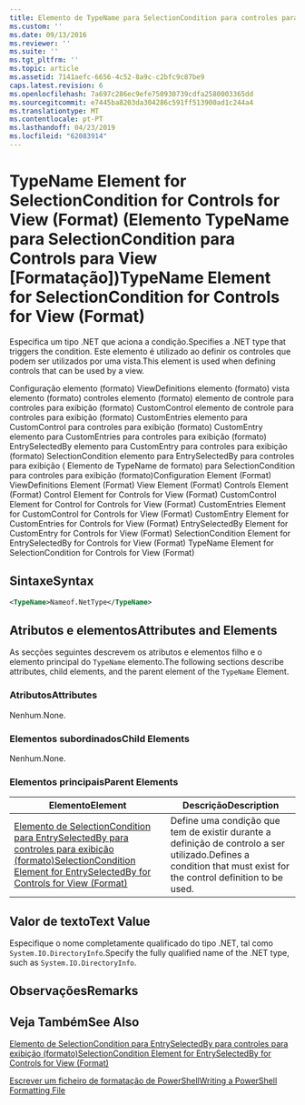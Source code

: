 ```yaml
---
title: Elemento de TypeName para SelectionCondition para controles para exibição (formato) | Documentos da Microsoft
ms.custom: ''
ms.date: 09/13/2016
ms.reviewer: ''
ms.suite: ''
ms.tgt_pltfrm: ''
ms.topic: article
ms.assetid: 7141aefc-6656-4c52-8a9c-c2bfc9c87be9
caps.latest.revision: 6
ms.openlocfilehash: 7a697c286ec9efe750930739cdfa2580003365dd
ms.sourcegitcommit: e7445ba8203da304286c591ff513900ad1c244a4
ms.translationtype: MT
ms.contentlocale: pt-PT
ms.lasthandoff: 04/23/2019
ms.locfileid: "62083914"
---
```

# <a name="typename-element-for-selectioncondition-for-controls-for-view-format"></a><span data-ttu-id="d20e9-102">TypeName Element for SelectionCondition for Controls for View (Format) (Elemento TypeName para SelectionCondition para Controls para View [Formatação])</span><span class="sxs-lookup"><span data-stu-id="d20e9-102">TypeName Element for SelectionCondition for Controls for View (Format)</span></span>

<span data-ttu-id="d20e9-103">Especifica um tipo .NET que aciona a condição.</span><span class="sxs-lookup"><span data-stu-id="d20e9-103">Specifies a .NET type that triggers the condition.</span></span> <span data-ttu-id="d20e9-104">Este elemento é utilizado ao definir os controles que podem ser utilizados por uma vista.</span><span class="sxs-lookup"><span data-stu-id="d20e9-104">This element is used when defining controls that can be used by a view.</span></span>

<span data-ttu-id="d20e9-105">Configuração elemento (formato) ViewDefinitions elemento (formato) vista elemento (formato) controles elemento (formato) elemento de controle para controles para exibição (formato) CustomControl elemento de controle para controles para exibição (formato) CustomEntries elemento para CustomControl para controles para exibição (formato) CustomEntry elemento para CustomEntries para controles para exibição (formato) EntrySelectedBy elemento para CustomEntry para controles para exibição (formato) SelectionCondition elemento para EntrySelectedBy para controles para exibição ( Elemento de TypeName de formato) para SelectionCondition para controles para exibição (formato)</span><span class="sxs-lookup"><span data-stu-id="d20e9-105">Configuration Element (Format) ViewDefinitions Element (Format) View Element (Format) Controls Element (Format) Control Element for Controls for View (Format) CustomControl Element for Control for Controls for View (Format) CustomEntries Element for CustomControl for Controls for View (Format) CustomEntry Element for CustomEntries for Controls for View (Format) EntrySelectedBy Element for CustomEntry for Controls for View (Format) SelectionCondition Element for EntrySelectedBy for Controls for View (Format) TypeName Element for SelectionCondition for Controls for View (Format)</span></span>

## <a name="syntax"></a><span data-ttu-id="d20e9-106">Sintaxe</span><span class="sxs-lookup"><span data-stu-id="d20e9-106">Syntax</span></span>

```xml
<TypeName>Nameof.NetType</TypeName>

```

## <a name="attributes-and-elements"></a><span data-ttu-id="d20e9-107">Atributos e elementos</span><span class="sxs-lookup"><span data-stu-id="d20e9-107">Attributes and Elements</span></span>

<span data-ttu-id="d20e9-108">As secções seguintes descrevem os atributos e elementos filho e o elemento principal do `TypeName` elemento.</span><span class="sxs-lookup"><span data-stu-id="d20e9-108">The following sections describe attributes, child elements, and the parent element of the `TypeName` Element.</span></span>

### <a name="attributes"></a><span data-ttu-id="d20e9-109">Atributos</span><span class="sxs-lookup"><span data-stu-id="d20e9-109">Attributes</span></span>

<span data-ttu-id="d20e9-110">Nenhum.</span><span class="sxs-lookup"><span data-stu-id="d20e9-110">None.</span></span>

### <a name="child-elements"></a><span data-ttu-id="d20e9-111">Elementos subordinados</span><span class="sxs-lookup"><span data-stu-id="d20e9-111">Child Elements</span></span>

<span data-ttu-id="d20e9-112">Nenhum.</span><span class="sxs-lookup"><span data-stu-id="d20e9-112">None.</span></span>

### <a name="parent-elements"></a><span data-ttu-id="d20e9-113">Elementos principais</span><span class="sxs-lookup"><span data-stu-id="d20e9-113">Parent Elements</span></span>

|<span data-ttu-id="d20e9-114">Elemento</span><span class="sxs-lookup"><span data-stu-id="d20e9-114">Element</span></span>|<span data-ttu-id="d20e9-115">Descrição</span><span class="sxs-lookup"><span data-stu-id="d20e9-115">Description</span></span>|
|-------------|-----------------|
|[<span data-ttu-id="d20e9-116">Elemento de SelectionCondition para EntrySelectedBy para controles para exibição (formato)</span><span class="sxs-lookup"><span data-stu-id="d20e9-116">SelectionCondition Element for EntrySelectedBy for Controls for View (Format)</span></span>](./selectioncondition-element-for-entryselectedby-for-controls-for-view-format.md)|<span data-ttu-id="d20e9-117">Define uma condição que tem de existir durante a definição de controlo a ser utilizado.</span><span class="sxs-lookup"><span data-stu-id="d20e9-117">Defines a condition that must exist for the control definition to be used.</span></span>|

## <a name="text-value"></a><span data-ttu-id="d20e9-118">Valor de texto</span><span class="sxs-lookup"><span data-stu-id="d20e9-118">Text Value</span></span>

<span data-ttu-id="d20e9-119">Especifique o nome completamente qualificado do tipo .NET, tal como `System.IO.DirectoryInfo`.</span><span class="sxs-lookup"><span data-stu-id="d20e9-119">Specify the fully qualified name of the .NET type, such as `System.IO.DirectoryInfo`.</span></span>

## <a name="remarks"></a><span data-ttu-id="d20e9-120">Observações</span><span class="sxs-lookup"><span data-stu-id="d20e9-120">Remarks</span></span>

## <a name="see-also"></a><span data-ttu-id="d20e9-121">Veja Também</span><span class="sxs-lookup"><span data-stu-id="d20e9-121">See Also</span></span>

[<span data-ttu-id="d20e9-122">Elemento de SelectionCondition para EntrySelectedBy para controles para exibição (formato)</span><span class="sxs-lookup"><span data-stu-id="d20e9-122">SelectionCondition Element for EntrySelectedBy for Controls for View (Format)</span></span>](./selectioncondition-element-for-entryselectedby-for-controls-for-view-format.md)

[<span data-ttu-id="d20e9-123">Escrever um ficheiro de formatação de PowerShell</span><span class="sxs-lookup"><span data-stu-id="d20e9-123">Writing a PowerShell Formatting File</span></span>](./writing-a-powershell-formatting-file.md)
